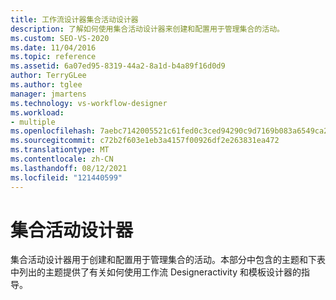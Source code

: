 ```yaml
---
title: 工作流设计器集合活动设计器
description: 了解如何使用集合活动设计器来创建和配置用于管理集合的活动。
ms.custom: SEO-VS-2020
ms.date: 11/04/2016
ms.topic: reference
ms.assetid: 6a07ed95-8319-44a2-8a1d-b4a89f16d0d9
author: TerryGLee
ms.author: tglee
manager: jmartens
ms.technology: vs-workflow-designer
ms.workload:
- multiple
ms.openlocfilehash: 7aebc7142005521c61fed0c3ced94290c9d7169b083a6549ca2e0d1095098b3a
ms.sourcegitcommit: c72b2f603e1eb3a4157f00926df2e263831ea472
ms.translationtype: MT
ms.contentlocale: zh-CN
ms.lasthandoff: 08/12/2021
ms.locfileid: "121440599"
---
```

# <a name="collection-activity-designers"></a>集合活动设计器

集合活动设计器用于创建和配置用于管理集合的活动。本部分中包含的主题和下表中列出的主题提供了有关如何使用工作流 Designeractivity 和模板设计器的指导。
